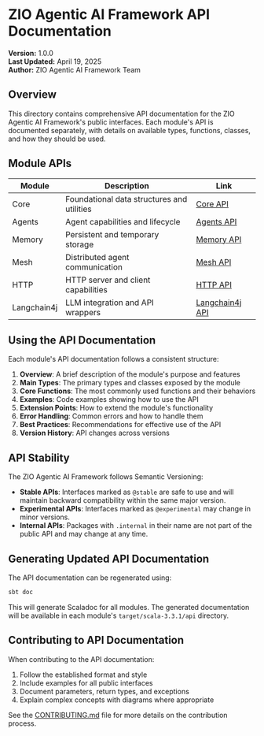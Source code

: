 # ZIO Agentic AI Framework API Documentation

**Version:** 1.0.0  
**Last Updated:** April 19, 2025  
**Author:** ZIO Agentic AI Framework Team  

## Overview

This directory contains comprehensive API documentation for the ZIO Agentic AI Framework's public interfaces. Each module's API is documented separately, with details on available types, functions, classes, and how they should be used.

## Module APIs

| Module | Description | Link |
|--------|-------------|------|
| Core | Foundational data structures and utilities | [Core API](Core.md) |
| Agents | Agent capabilities and lifecycle | [Agents API](Agents.md) |
| Memory | Persistent and temporary storage | [Memory API](Memory.md) |
| Mesh | Distributed agent communication | [Mesh API](Mesh.md) |
| HTTP | HTTP server and client capabilities | [HTTP API](HTTP.md) |
| Langchain4j | LLM integration and API wrappers | [Langchain4j API](Langchain4j.md) |

## Using the API Documentation

Each module's API documentation follows a consistent structure:

1. **Overview**: A brief description of the module's purpose and features
2. **Main Types**: The primary types and classes exposed by the module
3. **Core Functions**: The most commonly used functions and their behaviors
4. **Examples**: Code examples showing how to use the API
5. **Extension Points**: How to extend the module's functionality
6. **Error Handling**: Common errors and how to handle them
7. **Best Practices**: Recommendations for effective use of the API
8. **Version History**: API changes across versions

## API Stability

The ZIO Agentic AI Framework follows Semantic Versioning:

- **Stable APIs**: Interfaces marked as `@stable` are safe to use and will maintain backward compatibility within the same major version.
- **Experimental APIs**: Interfaces marked as `@experimental` may change in minor versions.
- **Internal APIs**: Packages with `.internal` in their name are not part of the public API and may change at any time.

## Generating Updated API Documentation

The API documentation can be regenerated using:

```bash
sbt doc
```

This will generate Scaladoc for all modules. The generated documentation will be available in each module's `target/scala-3.3.1/api` directory.

## Contributing to API Documentation

When contributing to the API documentation:

1. Follow the established format and style
2. Include examples for all public interfaces
3. Document parameters, return types, and exceptions
4. Explain complex concepts with diagrams where appropriate

See the [CONTRIBUTING.md](../../CONTRIBUTING.md) file for more details on the contribution process.